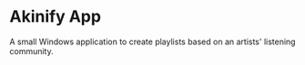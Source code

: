 # Akinify App
A small Windows application to create playlists based on an artists' listening community.
